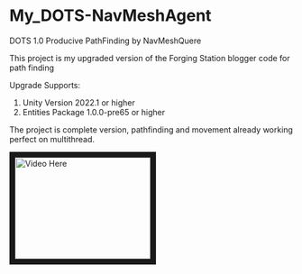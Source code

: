 # My_DOTS-NavMeshAgent
 DOTS 1.0 Producive PathFinding by NavMeshQuere
 
This project is my upgraded version of the Forging Station blogger code for path finding

Upgrade Supports: 
1) Unity Version 2022.1 or higher 
2) Entities Package 1.0.0-pre65 or higher


The project is complete version, pathfinding and movement already working perfect on multithread.

<a href="http://www.youtube.com/watch?feature=player_embedded&v=NwEGz1hIwsw" target="_blank"><img src="http://img.youtube.com/vi/NwEGz1hIwsw/0.jpg" 
alt="Video Here" width="240" height="180" border="10" /></a>
